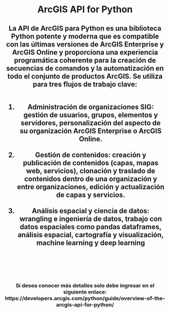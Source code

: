 <div id="header" align="center">
  <h1>ArcGIS API for Python</h1>
  <h2>La API de ArcGIS para Python es una biblioteca Python potente y moderna que es compatible con las últimas versiones de ArcGIS Enterprise y ArcGIS Online y proporciona una experiencia programática coherente para la creación de secuencias de comandos y la automatización en todo el conjunto de productos ArcGIS. Se utiliza para tres flujos de trabajo clave:<br><br>
<ol>
<li value="1">Administración de organizaciones SIG: gestión de usuarios, grupos, elementos y servidores, personalización del aspecto de su organización ArcGIS Enterprise o ArcGIS Online.</li><br>
<li>Gestión de contenidos: creación y publicación de contenidos (capas, mapas web, servicios), clonación y traslado de contenidos dentro de una organización y entre organizaciones, edición y actualización de capas y servicios.</li><br>
<li>Análisis espacial y ciencia de datos: wrangling e ingeniería de datos, trabajo con datos espaciales como pandas dataframes, análisis espacial, cartografía y visualización, machine learning y deep learning</li><br><br></h2><br>
</ol>
    <h3>Si desea conocer más detalles solo debe ingresar en el siguiente enlace: https://developers.arcgis.com/python/guide/overview-of-the-arcgis-api-for-python/</h3>
</div>
